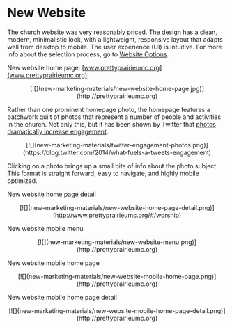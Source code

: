 # New Website

The church website was very reasonably priced. The design has a clean, modern, minimalistic look, with a lightweight, responsive layout that adapts well from desktop to mobile. The user experience (UI) is intuitive.
For more info about the selection process, go to [Website Options](website_options.md). 

New website home page: [www.prettyprairieumc.org](www.prettyprairieumc.org)<br>
<center>
[![](new-marketing-materials/new-website-home-page.jpg)](http://prettyprairieumc.org)
</center>

Rather than one prominent homepage photo, the homepage features a patchwork quilt of photos that represent a number of people and activities in the church. Not only this, but it has been shown by Twitter that [photos dramatically increase engagement](https://blog.twitter.com/2014/what-fuels-a-tweets-engagement).

<center>
[![](new-marketing-materials/twitter-engagement-photos.png)](https://blog.twitter.com/2014/what-fuels-a-tweets-engagement)
</center>

Clicking on a photo brings up a small bite of info about the photo subject. This format is straight forward, easy to navigate, and highly mobile optimized. 

New website home page detail
<center>
[![](new-marketing-materials/new-website-home-page-detail.png)](http://www.prettyprairieumc.org/#/worship)
</center>

New website mobile menu
<center>
[![](new-marketing-materials/new-website-menu.png)](http://prettyprairieumc.org)
</center>

New website mobile home page
<center>
[![](new-marketing-materials/new-website-mobile-home-page.png)](http://prettyprairieumc.org)
</center>

New website mobile home page detail
<center>
[![](new-marketing-materials/new-website-mobile-home-page-detail.png)](http://prettyprairieumc.org)
</center>

